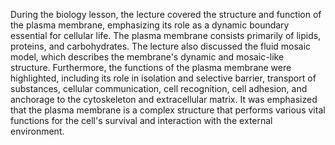 During the biology lesson, the lecture covered the structure and function of the plasma membrane, emphasizing its role as a dynamic boundary essential for cellular life. The plasma membrane consists primarily of lipids, proteins, and carbohydrates. The lecture also discussed the fluid mosaic model, which describes the membrane's dynamic and mosaic-like structure. Furthermore, the functions of the plasma membrane were highlighted, including its role in isolation and selective barrier, transport of substances, cellular communication, cell recognition, cell adhesion, and anchorage to the cytoskeleton and extracellular matrix. It was emphasized that the plasma membrane is a complex structure that performs various vital functions for the cell's survival and interaction with the external environment.